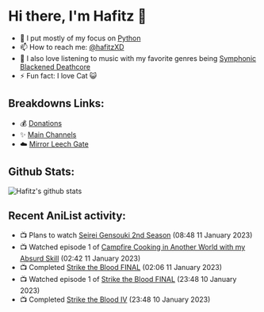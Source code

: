 # Hi there, I'm Hafitz 👋
- 🐍 I put mostly of my focus on [Python](https://python.org)
- 📫 How to reach me: [@hafitzXD](https://t.me/hafitzXD)
- 🎵 I also love listening to music with my favorite genres being [Symphonic Blackened Deathcore](https://youtu.be/qyYmS_iBcy4)
- ⚡ Fun fact: I love Cat 😺

## Breakdowns Links:
- 💰 [Donations](https://t.me/TheBreakdowns/2)
- ✨ [Main Channels](https://t.me/TheBreakdowns)
- ☁️ [Mirror Leech Gate](https://t.me/BreakdownsGate)

## Github Stats:
![Hafitz's github stats](https://github-readme-stats.vercel.app/api?username=breakdowns&show_icons=true&count_private=true&bg_color=00000000&text_color=777)

## Recent AniList activity:
<!-- ANILIST_ACTIVITY:start -->

-   📺 Plans to watch [Seirei Gensouki 2nd Season](https://anilist.co/anime/141182) (08:48 11 January 2023)
-   📺 Watched episode 1 of [Campfire Cooking in Another World with my Absurd Skill](https://anilist.co/anime/156067) (02:42 11 January 2023)
-   📺 Completed [Strike the Blood FINAL](https://anilist.co/anime/136226) (02:06 11 January 2023)
-   📺 Watched episode 1 of [Strike the Blood FINAL](https://anilist.co/anime/136226) (23:48 10 January 2023)
-   📺 Completed [Strike the Blood IV](https://anilist.co/anime/112296) (23:48 10 January 2023)

<!-- ANILIST_ACTIVITY:end -->
